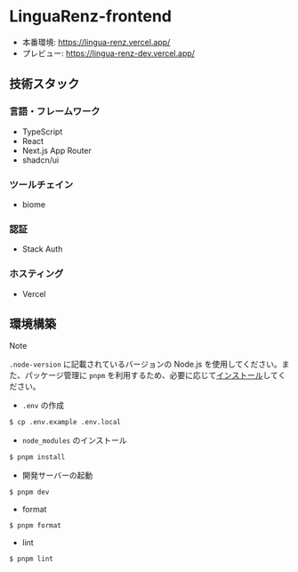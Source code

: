 # LinguaRenz-frontend

- 本番環境: https://lingua-renz.vercel.app/
- プレビュー: https://lingua-renz-dev.vercel.app/

## 技術スタック

### 言語・フレームワーク
- TypeScript
- React
- Next.js App Router
- shadcn/ui

### ツールチェイン
- biome

### 認証
- Stack Auth

### ホスティング
- Vercel

## 環境構築

> [!NOTE]
> `.node-version` に記載されているバージョンの Node.js を使用してください。また、パッケージ管理に `pnpm` を利用するため、必要に応じて[インストール](https://pnpm.io/installation#using-npm)してください。

- `.env` の作成
```sh
$ cp .env.example .env.local
```

- `node_modules` のインストール
```sh
$ pnpm install
```

- 開発サーバーの起動
```sh
$ pnpm dev
```

- format
```sh
$ pnpm format
```

- lint
```sh
$ pnpm lint
```
